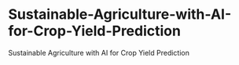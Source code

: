 # Sustainable-Agriculture-with-AI-for-Crop-Yield-Prediction
Sustainable Agriculture with AI for Crop Yield Prediction
